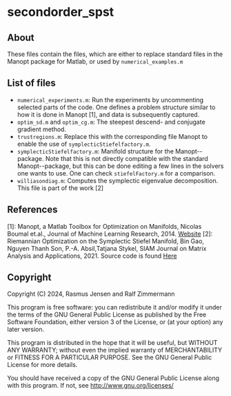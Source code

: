 # secondorder_spst

## About

These files contain the files, which are either to replace standard files in the Manopt package for Matlab, or used by ```numerical_examples.m```
 
## List of files
- ```numerical_experiments.m```: Run the experiments by uncommenting selected parts of the code. One defines a problem structure similar to how it is done in Manopt [1], and data is subsequently captured. 
- ```optim_sd.m``` and ```optim_cg.m```: The steepest descend- and conjugate gradient method.
- ```trustregions.m```: Replace this with the corresponding file Manopt to enable the use of  ```symplecticStiefelfactory.m```.
- ```symplecticStiefelfactory.m```: Manifold structure for the Manopt--package. Note that this is not directly compatible with the standard Manopt--package, but this can be done editing a few lines in the solvers one wants to use. One can check ```stiefelFactory.m``` for a comparison. 
- ```williasondiag.m```: Computes the symplectic eigenvalue decomposition. This file is part of the work [2] 

## References
[1]: Manopt, a Matlab Toolbox for Optimization on Manifolds, Nicolas Boumal et.al., Journal of Machine Learning Research, 2014. [Website](https://www.manopt.org)
[2]: Riemannian Optimization on the Symplectic Stiefel Manifold, Bin Gao, Nguyen Thanh Son, P.-A. Absil,Tatjana Stykel, SIAM Journal on Matrix Analysis and Applications, 2021. Source code is found [Here](https://github.com/opt-gaobin/spopt)

## Copyright

Copyright (C) 2024, Rasmus Jensen and Ralf Zimmermann 

This program is free software: you can redistribute it and/or modify it under the terms of the GNU General Public License as published by the Free Software Foundation, either version 3 of the License, or (at your option) any later version.

This program is distributed in the hope that it will be useful, but WITHOUT ANY WARRANTY; without even the implied warranty of MERCHANTABILITY or FITNESS FOR A PARTICULAR PURPOSE. See the GNU General Public License for more details.

You should have received a copy of the GNU General Public License along with this program. If not, see http://www.gnu.org/licenses/